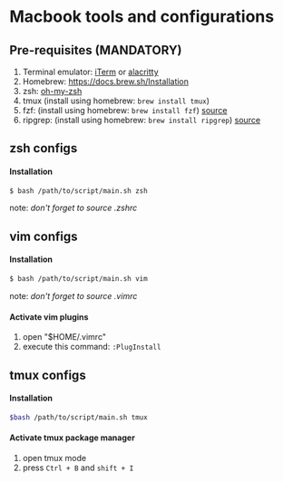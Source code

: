 # Macbook tools and configurations

## Pre-requisites (MANDATORY)
1. Terminal emulator: [iTerm](https://iterm2.com) or [alacritty](https://github.com/alacritty/alacritty)
1. Homebrew: https://docs.brew.sh/Installation
1. zsh: [oh-my-zsh](https://github.com/ohmyzsh/ohmyzsh)
1. tmux (install using homebrew: `brew install tmux`)
1. fzf: (install using homebrew: `brew install fzf`) [source](https://github.com/junegunn/fzf)
1. ripgrep: (install using homebrew: `brew install ripgrep`) [source](https://github.com/BurntSushi/ripgrep)

## zsh configs

#### Installation
```sh
$ bash /path/to/script/main.sh zsh
```
note: *don't forget to source .zshrc*

## vim configs

#### Installation
```sh
$ bash /path/to/script/main.sh vim
```
note: *don't forget to source .vimrc*

#### Activate vim plugins
1. open "$HOME/.vimrc"
1. execute this command: `:PlugInstall`

## tmux configs

#### Installation
```sh
$bash /path/to/script/main.sh tmux
```

#### Activate tmux package manager
1. open tmux mode
1. press `Ctrl + B` and `shift + I`

